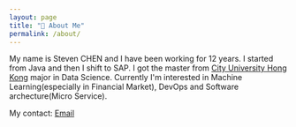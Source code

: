 ```yaml
---
layout: page
title: "👤️ About Me"
permalink: /about/
---
```


My name is Steven CHEN and I have been working for 12 years. I started from Java and then I shift to SAP. I got the master from [City University Hong Kong](https://www.cityu.edu.hk) major in Data Science. Currently I'm interested in Machine Learning(especially in Financial Market), DevOps and Software archecture(Micro Service).

My contact: [Email](stevenchen521@gmail.com)

